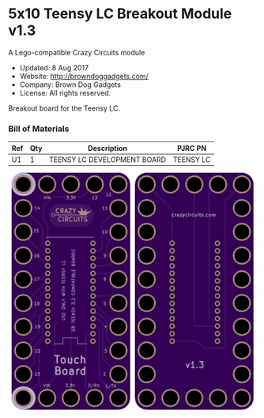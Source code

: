 <!--- start title --->
# 5x10 Teensy LC Breakout Module v1.3
A Lego-compatible Crazy Circuits module

- Updated: 8 Aug 2017
- Website: http://browndoggadgets.com/
- Company: Brown Dog Gadgets
- License: All rights reserved.

<!--- end title --->
Breakout board for the Teensy LC.

<!--- bom start --->
### Bill of Materials

|Ref|Qty|Description|PJRC PN|
|---|---|-----------|------|
|U1|1|TEENSY LC DEVELOPMENT BOARD|TEENSY LC|


<!--- bom end --->

![Gerber Preview](preview.png)

